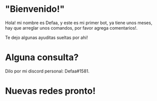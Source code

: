 # "Bienvenido!"

Hola! mi nombre es Defaa, y este es mi primer bot, ya tiene unos meses, hay que arreglar unos comandos, por favor agrega comentarios!.

Te dejo algunas ayuditas sueltas por ahi!

# Alguna consulta?
Dilo por mi discord personal: Defaa#1581.

# Nuevas redes pronto! 
